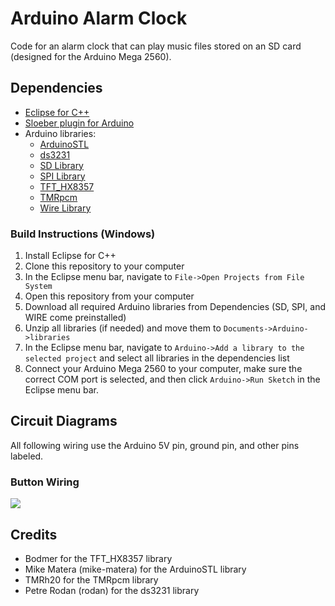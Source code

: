 # Arduino Alarm Clock
Code for an alarm clock that can play music files stored on an SD card (designed for the Arduino 
Mega 2560).

## Dependencies
* [Eclipse for C++](https://www.eclipse.org/downloads/packages/release/kepler/sr2/eclipse-ide-cc-developers)
* [Sloeber plugin for Arduino](https://github.com/Sloeber/arduino-eclipse-plugin)
* Arduino libraries:
  * [ArduinoSTL](https://github.com/mike-matera/ArduinoSTL)
  * [ds3231](https://github.com/rodan/ds3231)
  * [SD Library](https://www.arduino.cc/en/Reference/SD)
  * [SPI Library](https://www.arduino.cc/en/Reference/SPI)
  * [TFT_HX8357](https://github.com/Bodmer/TFT_HX8357)
  * [TMRpcm](https://github.com/TMRh20/TMRpcm)
  * [Wire Library](https://www.arduino.cc/en/Reference/Wire)

### Build Instructions (Windows)
1) Install Eclipse for C++
2) Clone this repository to your computer
2) In the Eclipse menu bar, navigate to `File->Open Projects from File System`
3) Open this repository from your computer
4) Download all required Arduino libraries from Dependencies (SD, SPI, and WIRE come preinstalled)
5) Unzip all libraries (if needed) and move them to `Documents->Arduino->libraries`
6) In the Eclipse menu bar, navigate to `Arduino->Add a library to the selected project` and select all libraries in the dependencies list
7) Connect your Arduino Mega 2560 to your computer, make sure the correct COM port is selected, and then click `Arduino->Run Sketch` in the Eclipse menu bar.

## Circuit Diagrams
All following wiring use the Arduino 5V pin, ground pin, and other pins labeled.

### Button Wiring
![](https://i.imgur.com/S1Khxm8.png)


## Credits
* Bodmer for the TFT_HX8357 library
* Mike Matera (mike-matera) for the ArduinoSTL library
* TMRh20 for the TMRpcm library
* Petre Rodan (rodan) for the ds3231 library
